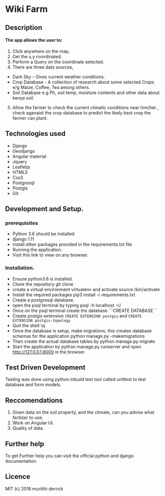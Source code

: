 # Wiki Farm

## Description

#### The app allows the user to:
1. Click anywhere on the map,
2. Get the x,y coordinated.
3. Perform a Query on the coordinate selected.
4. There are three data sources,
- Dark Sky - Gives current weather conditions.
- Crop Database - A collection of research about some selected Crops e/g Maize, Coffee, Tea among others.
- Soil Database e.g Ph, soil temp, moisture contents and other data about kenya soil.

5. Allow the farmer to check the current climatic conditions near him/her , check aganaist the crop database to predict the likely
best crop the farmer can plant.

## Technologies used
+ Django
+ Geodjango
+ Angular material
+ Jquery
+ Leafletjs
+ HTML5
+ Css3
+ Postgresql
+ Postgis
+ Git

## Development and Setup.
### prerequisites
- Python 3.6 should be installed
- django 1.11
- install other packages provided in the requirements.txt file
- Running the application.
- Visit this link to view on any browser.

### Installation.
- Ensure python3.6 is installed.
- Clone the repository git clone <repo url>
- create a virtual environment virtualenv <envname> and activate source <envname>/bin/activate
- Install the required packages pip3 install -r requirements.txt
- Create a postgresql database.
- open the psql terminal by typing psql -h localhost -U <username>
- Once on the psql terminal create the database ```CREATE DATABASE ``
- Create postgis extension ```CREATE EXTENSION postgis``` and ```CREATE EXTENSION postgis-topology```
- Quit the shell \q
- Once the database is setup, make migrations, this creates database schemas for the application python manage.py -makemigrations
- Then create the actual database tables by python manage.py migrate
- Start the application by python manage.py runserver and open http://127.0.0.1:8000 in the browser.
  
## Test Driven Development
Testing was done using python inbuild test tool called unittest to test database and form models.

## Reccomendations
1. Given data on the soil property, and the climate, can you advise what ferilizer to use.
2. Work on Angular UI.
3. Quality of data.

## Further help
To get Further help you can visit the official python and django documentation.

## Licence
MIT (c) 2018 muriithi derrick

